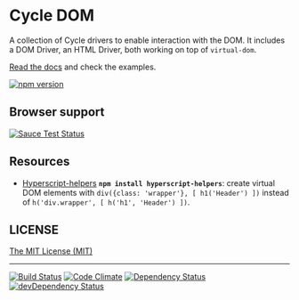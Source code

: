 # Cycle DOM

A collection of Cycle drivers to enable interaction with the DOM. It includes a DOM Driver, an HTML Driver, both working on top of `virtual-dom`.

[Read the docs](https://github.com/cyclejs/cycle-dom/blob/master/docs/api.md) and check the examples.

[![npm version](https://badge.fury.io/js/%40cycle%2Fdom.svg)](http://badge.fury.io/js/%40cycle%2Fdom)

## Browser support

[![Sauce Test Status](https://saucelabs.com/browser-matrix/cyclejs-dom.svg)](https://saucelabs.com/u/cyclejs-dom)

## Resources

- [Hyperscript-helpers](https://www.npmjs.com/package/hyperscript-helpers) **`npm install hyperscript-helpers`**: create virtual DOM elements with `div({class: 'wrapper'}, [ h1('Header') ])` instead of `h('div.wrapper', [ h('h1', 'Header') ])`.

## LICENSE

[The MIT License (MIT)](https://github.com/cyclejs/cycle-dom/blob/master/LICENSE)

- - -

[![Build Status](https://travis-ci.org/cyclejs/cycle-dom.svg?branch=master)](https://travis-ci.org/cyclejs/cycle-dom)
[![Code Climate](https://codeclimate.com/github/cyclejs/cycle-dom/badges/gpa.svg)](https://codeclimate.com/github/cyclejs/cycle-dom)
[![Dependency Status](https://david-dm.org/cyclejs/cycle-dom.svg)](https://david-dm.org/cyclejs/cycle-dom)
[![devDependency Status](https://david-dm.org/cyclejs/cycle-dom/dev-status.svg)](https://david-dm.org/cyclejs/cycle-dom#info=devDependencies)
